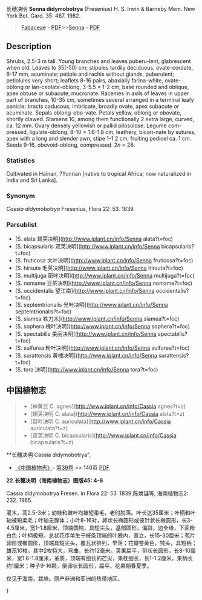 长穗决明 **Senna didymobotrya** (Fresenius) H. S. Irwin & Barneby Mem. New York Bot. Gard. 35: 467. 1982.

> [Fabaceae](http://www.iplant.cn/info/Fabaceae?t=foc) - [PDF](http://www.iplant.cn/foc/pdf/Fabaceae.pdf)>>[Senna](http://www.iplant.cn/info/Senna?t=foc) - [PDF](http://www.iplant.cn/foc/pdf/Senna.pdf)

## Description

Shrubs, 2.5-3 m tall. Young branches and leaves puberu-lent, glabrescent when old. Leaves to 35(-50) cm; stipules tardily deciduous, ovate-cordate, 6-17 mm, acuminate; petiole and rachis without glands, puberulent; petiolules very short; leaflets 8-16 pairs, abaxially farina-white, ovate-oblong or lan-ceolate-oblong, 3-5.5 × 1-2 cm, base rounded and oblique, apex obtuse or subacute, mucronate. Racemes in axils of leaves in upper part of branches, 10-35 cm, sometimes several arranged in a terminal leafy panicle; bracts caducous, imbricate, broadly ovate, apex subacute or acuminate. Sepals oblong-obo-vate. Petals yellow, oblong or obovate, shortly clawed. Stamens 10, among them functionally 2 extra large, curved, ca. 12 mm. Ovary densely yellowish or pallid pilosulose. Legume com-pressed, ligulate-oblong, 8-10 × 1.6-1.8 cm, leathery, bicari-nate by sutures, apex with a long and slender awn, stipe 1-1.2 cm; fruiting pedicel ca. 1 cm. Seeds 9-16, obovoid-oblong, compressed. 2*n* = 28.

### Statistics
Cultivated in Hainan, ?Yunnan [native to tropical Africa; now naturalized in India and Sri Lanka].

### Synonym
*Cassia didymobotrya* Fresenius, Flora 22: 53. 1839.

### Parsublist

* [S.  alata  翅荚决明](http://www.iplant.cn/info/Senna alata?t=foc)
* [S.  bicapsularis  双荚决明](http://www.iplant.cn/info/Senna bicapsularis?t=foc)
* [S.  fruticosa  大叶决明](http://www.iplant.cn/info/Senna fruticosa?t=foc)
* [S.  hirsuta  毛荚决明](http://www.iplant.cn/info/Senna hirsuta?t=foc)
* [S.  multijuga  密叶决明](http://www.iplant.cn/info/Senna multijuga?t=foc)
* [S.  nomame  豆茶决明](http://www.iplant.cn/info/Senna nomame?t=foc)
* [S.  occidentalis  望江南](http://www.iplant.cn/info/Senna occidentalis?t=foc)
* [S.  septemtrionalis  光叶决明](http://www.iplant.cn/info/Senna septemtrionalis?t=foc)
* [S.  siamea  铁刀木](http://www.iplant.cn/info/Senna siamea?t=foc)
* [S.  sophera  槐叶决明](http://www.iplant.cn/info/Senna sophera?t=foc)
* [S.  spectabilis  美丽决明](http://www.iplant.cn/info/Senna spectabilis?t=foc)
* [S.  sulfurea  粉叶决明](http://www.iplant.cn/info/Senna sulfurea?t=foc)
* [S.  surattensis  黄槐决明](http://www.iplant.cn/info/Senna surattensis?t=foc)
* [S.  tora  决明](http://www.iplant.cn/info/Senna tora?t=foc)

## 中国植物志

> * [神黄豆  C.  agnes](http://www.iplant.cn/info/Cassia agnes?t=z)
> * [翅荚决明  C.  alata](http://www.iplant.cn/info/Cassia alata?t=z)
> * [耳叶决明  C.  auriculata](http://www.iplant.cn/info/Cassia auriculata?t=z)
> * [双荚决明  C.  bicapsularis](http://www.iplant.cn/info/Cassia bicapsularis?t=z)

**长穗决明 Cassia didymobotrya",

* [《中国植物志》](http://www.iplant.cn/frps)- [第39卷](http://www.iplant.cn/frps/vol/39) >> 140页 [PDF](http://www.iplant.cn/frps/pdf/39/140.PDF)

**22.长穗决明（海南植物志）图版45: 4-6**

Cassia didymobotrya Fresen. in Flora 22: 53. 1839;陈焕镛等, 海南植物志2: 232. 1965.

灌木，高2.5-3米；幼枝和嫩叶均被短柔毛，老时脱落。叶长达35厘米；叶柄和叶轴被短柔毛；叶轴无腺体；小叶8-16对，卵状长椭圆形或披针状长椭圆形，长3-4.5厘米，宽1-1.8厘米，顶端圆钝，具短尖头，基部圆形，偏斜，边全缘，下面粉白色；叶柄极短。总状花序单生于枝条顶端的叶腋内，直立，长15-30厘米；苞片卵形或椭圆形，顶端具短尖头，覆瓦状排列，早落；花瓣苍黄色，钝头，具短柄；雄蕊10枚，其中2枚特大，弯曲，长约12毫米。荚果扁平，带状长圆形，长8-10厘米，宽1.6-1.8厘米，革质，顶端有细长的芒尖，果枕细长，长1-1.2厘米，果柄长约1厘米；种子9-16颗，倒卵状长圆形，扁平。花果期春夏季。

仅见于海南，栽培。原产非洲和亚洲的热带地区。

}